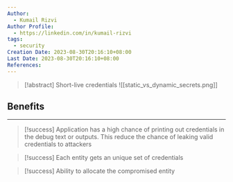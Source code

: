 ```yaml
---
Author:
  - Kumail Rizvi
Author Profile:
  - https://linkedin.com/in/kumail-rizvi
tags:
  - security
Creation Date: 2023-08-30T20:16:10+08:00
Last Date: 2023-08-30T20:16:10+08:00
References:
---
```

>[!abstract] Short-live credentials
>![[static_vs_dynamic_secrets.png]]

## Benefits
---
>[!success] Application has a high chance of printing out credentials in the debug text or outputs. This reduce the chance of leaking valid credentials to attackers

>[!success] Each entity gets an unique set of credentials

>[!success] Ability to allocate the compromised entity 